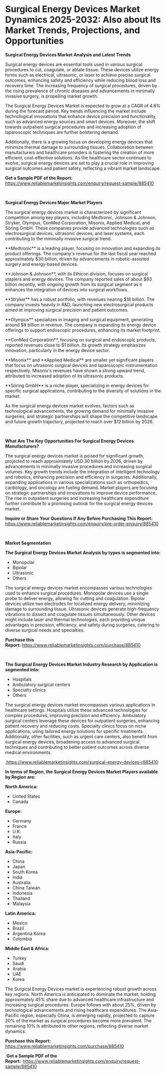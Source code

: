 <p><h1>Surgical Energy Devices Market Dynamics 2025-2032: Also about Its Market Trends, Projections, and Opportunities</h1></p><p><strong>Surgical Energy Devices Market Analysis and Latest Trends</strong></p>
<p><p>Surgical energy devices are essential tools used in various surgical procedures to cut, coagulate, or ablate tissue. These devices utilize energy forms such as electrical, ultrasonic, or laser to achieve precise surgical outcomes, enhancing safety and efficiency while reducing blood loss and recovery time. The increasing frequency of surgical procedures, driven by the rising prevalence of chronic diseases and advancements in minimally invasive surgery, is propelling market growth.</p><p>The Surgical Energy Devices Market is expected to grow at a CAGR of 4.8% during the forecast period. Key trends influencing the market include technological innovations that enhance device precision and functionality, such as advanced energy sources and smart devices. Moreover, the shift towards outpatient surgical procedures and increasing adoption of laparoscopic techniques are further bolstering demand.</p><p>Additionally, there is a growing focus on developing energy devices that minimize thermal damage to surrounding tissues. Collaboration between manufacturers and healthcare providers is fostering the creation of more efficient, cost-effective solutions. As the healthcare sector continues to evolve, surgical energy devices are set to play a crucial role in improving surgical outcomes and patient safety, reflecting a vibrant market landscape.</p></p>
<p><strong>Get a Sample PDF of the Report:&nbsp;</strong> <a href="https://www.reliablemarketinsights.com/enquiry/request-sample/885410?utm_campaign=2951&utm_medium=2&utm_source=Github&utm_content=ia&utm_term=13042025&utm_id=surgical-energy-devices">https://www.reliablemarketinsights.com/enquiry/request-sample/885410</a></p>
<p>&nbsp;</p>
<p><strong>Surgical Energy Devices Major Market Players</strong></p>
<p><p>The surgical energy devices market is characterized by significant competition among key players, including Medtronic, Johnson & Johnson, Stryker, Olympus, ConMed Corporation, Misonix, Applied Medical, and Söring GmbH. These companies provide advanced technologies such as electrosurgical devices, ultrasonic devices, and laser systems, each contributing to the minimally invasive surgical trend.</p><p>**Medtronic** is a leading player, focusing on innovation and expanding its product offerings. The company's revenue for the last fiscal year reached approximately $30 billion, driven by advancements in robotic-assisted surgery and energy-based devices.</p><p>**Johnson & Johnson**, with its Ethicon division, focuses on surgical staplers and energy devices. The company reported sales of about $93 billion recently, with ongoing growth from its surgical segment as it enhances the integration of devices into surgical workflows. </p><p>**Stryker** has a robust portfolio, with revenues nearing $18 billion. The company invests heavily in R&D, launching new electrosurgical products aimed at improving surgical precision and patient outcomes.</p><p>**Olympus** specializes in imaging and surgical equipment, generating around $8 billion in revenue. The company is expanding its energy device offerings to support endoscopic procedures, enhancing its market footprint.</p><p>**ConMed Corporation**, focusing on surgical and endoscopic products, reported revenues close to $1 billion. Its growth strategy emphasizes innovation, particularly in the energy device sector.</p><p>**Misonix** and **Applied Medical** are smaller yet significant players that focus on ultrasonic surgical devices and laparoscopic instrumentation respectively. Misonix's revenues have shown a strong upward trend, attributed to increased adoption of its ultrasonic products. </p><p>**Söring GmbH** is a niche player, specializing in energy devices for specific surgical applications, contributing to the diversity of solutions in the market.</p><p>As the surgical energy devices market evolves, factors such as technological advancements, the growing demand for minimally invasive surgeries, and strategic partnerships will shape the competitive landscape and future growth trajectory, projected to reach over $12 billion by 2026.</p></p>
<p>&nbsp;</p>
<p><strong>What Are The Key Opportunities For Surgical Energy Devices Manufacturers?</strong></p>
<p><p>The surgical energy devices market is poised for significant growth, projected to reach approximately USD 30 billion by 2026, driven by advancements in minimally invasive procedures and increasing surgical volumes. Key growth trends include the integration of intelligent technology and robotics, enhancing precision and efficiency in surgeries. Additionally, expanding applications in various specializations such as orthopedics, cardiology, and oncology are fueling demand. Market players are focusing on strategic partnerships and innovations to improve device performance. The rise in outpatient surgeries and increasing healthcare expenditure further contribute to a promising outlook for the surgical energy devices market.</p></p>
<p><strong>Inquire or Share Your Questions If Any Before Purchasing This Report:</strong> <a href="https://www.reliablemarketinsights.com/enquiry/pre-order-enquiry/885410?utm_campaign=2951&utm_medium=2&utm_source=Github&utm_content=ia&utm_term=13042025&utm_id=surgical-energy-devices">https://www.reliablemarketinsights.com/enquiry/pre-order-enquiry/885410</a></p>
<p>&nbsp;</p>
<p><strong>Market Segmentation</strong></p>
<p><strong>The Surgical Energy Devices Market Analysis by types is segmented into:</strong></p>
<p><ul><li>Monopolar</li><li>Bipolar</li><li>Ultrasonic</li><li>Others</li></ul></p>
<p><p>The surgical energy devices market encompasses various technologies used to enhance surgical procedures. Monopolar devices use a single probe to deliver energy, allowing for cutting and coagulation. Bipolar devices utilize two electrodes for localized energy delivery, minimizing damage to surrounding tissue. Ultrasonic devices generate high-frequency vibrations to dissect and coagulate tissues simultaneously. Other devices might include laser and thermal technologies, each providing unique advantages in precision, efficiency, and safety during surgeries, catering to diverse surgical needs and specialties.</p></p>
<p><strong>Purchase this Report:&nbsp;</strong><a href="https://www.reliablemarketinsights.com/purchase/885410?utm_campaign=2951&utm_medium=2&utm_source=Github&utm_content=ia&utm_term=13042025&utm_id=surgical-energy-devices">https://www.reliablemarketinsights.com/purchase/885410</a></p>
<p>&nbsp;</p>
<p><strong>The Surgical Energy Devices Market Industry Research by Application is segmented into:</strong></p>
<p><ul><li>Hospitals</li><li>Ambulatory surgical centers</li><li>Specialty clinics</li><li>Others</li></ul></p>
<p><p>The surgical energy devices market encompasses various applications in healthcare settings. Hospitals utilize these advanced technologies for complex procedures, improving precision and efficiency. Ambulatory surgical centers leverage these devices for outpatient surgeries, enhancing patient recovery and reducing costs. Specialty clinics focus on niche applications, using tailored energy solutions for specific treatments. Additionally, other facilities, such as urgent care centers, also benefit from surgical energy devices, broadening access to advanced surgical techniques and contributing to better patient outcomes across diverse medical environments.</p></p>
<p><a href="https://www.reliablemarketinsights.com/surgical-energy-devices-r885410?utm_campaign=2951&utm_medium=2&utm_source=Github&utm_content=ia&utm_term=13042025&utm_id=surgical-energy-devices">&nbsp;https://www.reliablemarketinsights.com/surgical-energy-devices-r885410</a></p>
<p><strong>In terms of Region, the Surgical Energy Devices Market Players available by Region are:</strong></p>
<p>
    <p> <strong> North America: </strong>
        <ul>
            <li>United States</li>
            <li>Canada</li>
        </ul>
        </p> 
    <p> <strong> Europe: </strong>
        <ul>
            <li>Germany</li>
            <li>France</li>
            <li>U.K.</li>
            <li>Italy</li>
            <li>Russia</li>
        </ul>
        </p> 
    <p> <strong> Asia-Pacific: </strong>
        <ul>
            <li>China</li>
            <li>Japan</li>
            <li>South Korea</li>
            <li>India</li>
            <li>Australia</li>
            <li>China Taiwan</li>
            <li>Indonesia</li>
            <li>Thailand</li>
            <li>Malaysia</li>
        </ul>
        </p> 
    <p> <strong> Latin America: </strong>
        <ul>
            <li>Mexico</li>
            <li>Brazil</li>
            <li>Argentina Korea</li>
            <li>Colombia</li>
        </ul>
        </p> 
    <p> <strong> Middle East & Africa: </strong>
        <ul>
            <li>Turkey</li>
            <li>Saudi</li>
            <li>Arabia</li>
            <li>UAE</li>
            <li>Korea</li>
        </ul>
    </p>
    </p>
<p><p>The Surgical Energy Devices market is experiencing robust growth across key regions. North America is anticipated to dominate the market, holding approximately 45% share due to advanced healthcare infrastructure and increasing surgical procedures. Europe follows with about 25%, driven by technological advancements and rising healthcare expenditures. The Asia-Pacific region, especially China, is emerging rapidly, projected to capture 20% of the market as surgical procedures become more prevalent. The remaining 10% is attributed to other regions, reflecting diverse market dynamics.</p></p>
<p><strong>Purchase this Report: </strong><a href="https://www.reliablemarketinsights.com/purchase/885410?utm_campaign=2951&utm_medium=2&utm_source=Github&utm_content=ia&utm_term=13042025&utm_id=surgical-energy-devices">https://www.reliablemarketinsights.com/purchase/885410</a></p>
<p>&nbsp;<strong>Get a Sample PDF of the Report:&nbsp;&nbsp;</strong><a href="https://www.reliablemarketinsights.com/enquiry/request-sample/885410?utm_campaign=2951&utm_medium=2&utm_source=Github&utm_content=ia&utm_term=13042025&utm_id=surgical-energy-devices">https://www.reliablemarketinsights.com/enquiry/request-sample/885410</a></p>
<p><strong></strong></p>
<p><p></p><p></p><p></p></p>